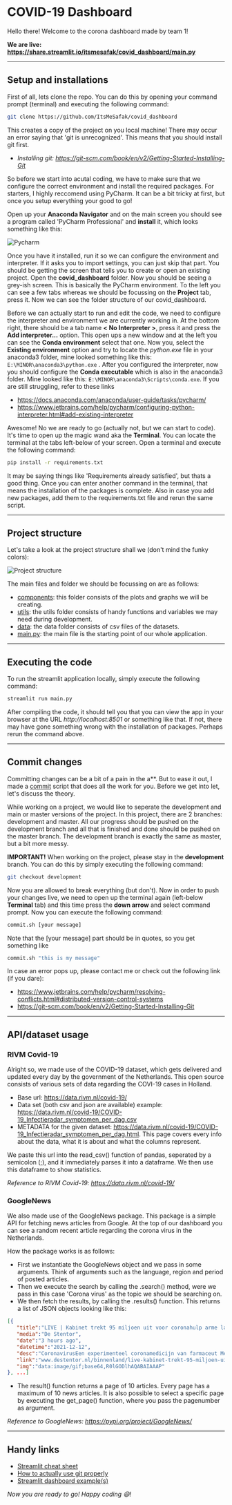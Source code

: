 # COVID-19 Dashboard
Hello there! Welcome to the corona dashboard made by team 1!

**We are live: https://share.streamlit.io/itsmesafak/covid_dashboard/main.py**

---
## Setup and installations
First of all, lets clone the repo. You can do this by opening your command prompt (terminal) and executing the following command:
```sh
git clone https://github.com/ItsMeSafak/covid_dashboard
```
This creates a copy of the project on you local machine! There may occur an error saying that 'git is unrecognized'. This means that you should install git first. 
- *Installing git: https://git-scm.com/book/en/v2/Getting-Started-Installing-Git*

So before we start into acutal coding, we have to make sure that we configure the correct environment and install the required packages. 
For starters, I highly reccomend using PyCharm. It can be a bit tricky at first, but once you setup everything your good to go! 

Open up your **Anaconda Navigator** and on the main screen you should see a program called 'PyCharm Professional' and **install** it, which looks something like this:

![Pycharm](assets/py1.PNG) 

Once you have it installed, run it so we can configure the environment and interpreter. If it asks you to import settings, you can just skip that part. You should be getting the screen that tells you to create or open an existing project. Open the **covid_dashboard** folder. Now you should be seeing a grey-ish screen. This is basically the PyCharm environment. To the left you can see a few tabs whereas we should be focussing on the **Project** tab, press it. Now we can see the folder structure of our covid_dashboard. 

Before we can actually start to run and edit the code, we need to configure the interpreter and environment we are currently working in. At the bottom right, there should be a tab name **< No Interpreter >**, press it and press the **Add interpreter...** option. This open ups a new window and at the left you can see the **Conda environment** select that one. Now you, select the **Existing environment** option and try to locate the *python.exe* file in your anaconda3 folder, mine looked something like this: `E:\MINOR\anaconda3\python.exe` . After you configured the interpreter, now you should configure the **Conda executable** which is also in the anaconda3 folder. Mine looked like this: `E:\MINOR\anaconda3\Scripts\conda.exe`. If you are still struggling, refer to these links
- https://docs.anaconda.com/anaconda/user-guide/tasks/pycharm/
- https://www.jetbrains.com/help/pycharm/configuring-python-interpreter.html#add-existing-interpreter

Awesome! No we are ready to go (actually not, but we can start to code). It's time to open up the magic wand aka the **Terminal**. You can locate the terminal at the tabs left-below of your screen. Open a terminal and execute the following command:
```sh 
pip install -r requirements.txt
```
It may be saying things like 'Requirements already satisfied', but thats a good thing. Once you can enter another command in the terminal, that means the installation of the packages is complete. Also in case you add new packages, add them to the requirements.txt file and rerun the same script.

---
## Project structure
Let's take a look at the project structure shall we (don't mind the funky colors):

![Project structure](assets/py2.PNG)

The main files and folder we should be focussing on are as follows:
- [components](components): this folder consists of the plots and graphs we will be creating.
- [utils](utils): the utils folder consists of handy functions and variables we may need during development.
- [data](data): the data folder consists of csv files of the datasets.
- [main.py](main.py): the main file is the starting point of our whole application.

---
## Executing the code
To run the streamlit application locally, simply execute the following command:
```sh
streamlit run main.py
```
After compiling the code, it should tell you that you can view the app in your browser at the URL *http://localhost:8501* or something like that. If not, there may have gone something wrong with the installation of packages. Perhaps rerun the command above.

---
## Commit changes
Committing changes can be a bit of a pain in the a**. But to ease it out, I made a [commit](commit.sh) script that does all the work for you. Before we get into let, let's discuss the theory. 

While working on a project, we would like to seperate the development and main or master versions of the project. In this project, there are 2 branches: development and master. All our progress should be pushed on the development branch and all that is finished and done should be pushed on the master branch. The development branch is exactly the same as master, but a bit more messy.

**IMPORTANT!** When working on the project, please stay in the **development** branch. You can do this by simply executing the following command:
```sh
git checkout development
```

Now you are allowed to break everything (but don't). Now in order to push your changes live, we need to open up the terminal again (left-below **Terminal** tab) and this time press the **down arrow** and select command prompt. Now you can execute the following command:
```sh
commit.sh [your message]
```
Note that the [your message] part should be in quotes, so you get something like 
```sh
commit.sh "this is my message"
```

In case an error pops up, please contact me or check out the following link (if you dare):
- https://www.jetbrains.com/help/pycharm/resolving-conflicts.html#distributed-version-control-systems
- https://git-scm.com/book/en/v2/Getting-Started-Installing-Git
 
 ---
 ## API/dataset usage

 ### RIVM Covid-19
 Alright so, we made use of the COVID-19 dataset, which gets delivered and updated every day by the government of the Netherlands. This open source consists of various sets of data regarding the COVI-19 cases in Holland. 
- Base url: https://data.rivm.nl/covid-19/
- Data set (both csv and json are available) example: https://data.rivm.nl/covid-19/COVID-19_Infectieradar_symptomen_per_dag.csv
- METADATA for the given dataset: https://data.rivm.nl/covid-19/COVID-19_Infectieradar_symptomen_per_dag.html. This page covers every info about the data, what it is about and what the columns represent.

We paste this url into the read_csv() function of pandas, seperated by a semicolon (;), and it immediately parses it into a dataframe. We then use this dataframe to show statistics.

*Reference to RIVM Covid-19: https://data.rivm.nl/covid-19/*

### GoogleNews
We also made use of the GoogleNews package. This package is a simple API for fetching news articles from Google. At the top of our dashboard you can see a random recent article regarding the corona virus in the Netherlands.

How the package works is as follows:
- First we instantiate the GoogleNews object and we pass in some arguments. Think of arguments such as the language, region and period of posted articles.
- Then we execute the search by calling the .search() method, were we pass in this case 'Corona virus' as the topic we should be searching on.
- We then fetch the results, by calling the .results() function. This returns a list of JSON objects looking like this:
```json
[{
   "title":"LIVE | Kabinet trekt 95 miljoen uit voor coronahulp arme landen, medicijn Merck lijkt effectief tegen alle varianten",
   "media":"De Stentor",
   "date":"3 hours ago",
   "datetime":"2021-12-12",
   "desc":"CoronavirusEen experimenteel coronamedicijn van farmaceut Merck, molnupiravir genaamd, lijkt effectief te zijn tegen alle bekende varianten van het virus.",
   "link":"www.destentor.nl/binnenland/live-kabinet-trekt-95-miljoen-uit-voor-coronahulp-arme-landen-medicijn-merck-lijkt-effectief-tegen-alle-varianten~a33336f0/",
   "img":"data:image/gif;base64,R0lGODlhAQABAIAAAP"
}, ...]
```
- The result() function returns a page of 10 articles. Every page has a maximum of 10 news articles. It is also possible to select a specific page by executing the get_page() function, where you pass the pagenumber as argument.

*Reference to GoogleNews: https://pypi.org/project/GoogleNews/*

 ---
 ## Handy links
- [Streamlit cheat sheet](https://share.streamlit.io/daniellewisdl/streamlit-cheat-sheet/app.py)
- [How to actually use git properly](https://www.freecodecamp.org/news/how-to-use-git-efficiently-54320a236369/)
- [Streamlit dashboard example(s)](https://streamlit.io/gallery)


*Now you are ready to go! Happy coding :smile:!*
